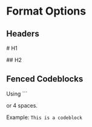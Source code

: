 # Format Options

## Headers

  \# H1
  
  \## H2

## Fenced Codeblocks
  
  Using \```
  
  or 4 spaces.
  
  Example: 
  ```This is a codeblock```
